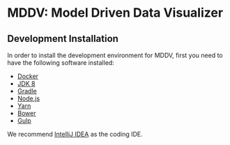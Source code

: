 # MDDV: Model Driven Data Visualizer

## Development Installation

In order to install the development environment for MDDV, first you need to have the following software installed:

* [Docker](https://docs.docker.com/engine/installation/)
* [JDK 8](http://www.oracle.com/technetwork/java/javase/downloads/jdk8-downloads-2133151.html)
* [Gradle](https://gradle.org/install/)
* [Node.js](https://nodejs.org/en/)
* [Yarn](https://yarnpkg.com/en/docs/install)
* [Bower](https://github.com/bower/bower)
* [Gulp](https://github.com/gulpjs/gulp/blob/master/docs/getting-started.md)

We recommend [IntelliJ IDEA](https://www.jetbrains.com/idea/download/) as the coding IDE.
